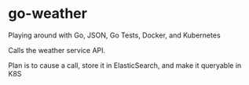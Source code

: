 # go-weather
Playing around with Go, JSON, Go Tests, Docker, and Kubernetes

Calls the weather service API.

Plan is to cause a call, store it in ElasticSearch, and make it queryable in K8S

